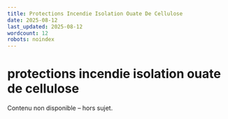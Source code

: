 ```yaml
---
title: Protections Incendie Isolation Ouate De Cellulose
date: 2025-08-12
last_updated: 2025-08-12
wordcount: 12
robots: noindex
---
```


# protections incendie isolation ouate de cellulose

Contenu non disponible – hors sujet.